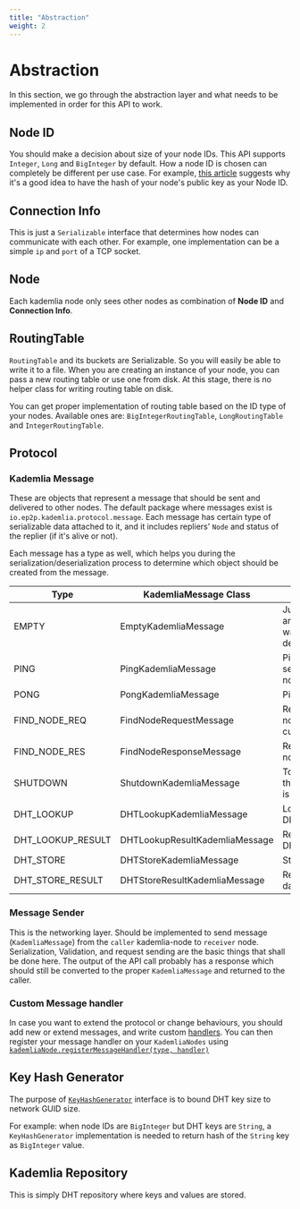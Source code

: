 ```yaml
---
title: "Abstraction"
weight: 2
---
```


# Abstraction

In this section, we go through the abstraction layer and what needs to be implemented in order for this API to work.

## Node ID

You should make a decision about size of your node IDs. This API supports `Integer`, `Long` and `BigInteger` by default.
How a node ID is chosen can completely be different per use case.
For example, [this article](https://medium.com/coinmonks/a-brief-overview-of-kademlia-and-its-use-in-various-decentralized-platforms-da08a7f72b8f) suggests why it's a good idea to have the hash of your node's public key as your Node ID.

## Connection Info

This is just a `Serializable` interface that determines how nodes can communicate with each other. For example, one implementation can be a simple `ip` and `port` of a TCP socket.

## Node

Each kademlia node only sees other nodes as combination of **Node ID** and **Connection Info**.

## RoutingTable
`RoutingTable` and its buckets are Serializable. So you will easily be able to write it to a file.
When you are creating an instance of your node, you can pass a new routing table or use one from disk.
At this stage, there is no helper class for writing routing table on disk.

You can get proper implementation of routing table based on the ID type of your nodes. Available ones are: `BigIntegerRoutingTable`, `LongRoutingTable` and `IntegerRoutingTable`.

## Protocol

### Kademlia Message

These are objects that represent a message that should be sent and delivered to other nodes.
The default package where messages exist is `io.ep2p.kademlia.protocol.message`.
Each message has certain type of serializable data attached to it, and it includes repliers' `Node` and status of the replier (if it's alive or not).

Each message has a type as well, which helps you during the serialization/deserialization process to determine which object should be created from the message.


| Type              | KademliaMessage Class          | Purpose                                                |
|-------------------|--------------------------------|--------------------------------------------------------|
| EMPTY             | EmptyKademliaMessage           | Just proves another message was delivered/accepted     |
| PING              | PingKademliaMessage            | Ping data to be sent to other nodes                    |
| PONG              | PongKademliaMessage            | Ping response                                          |
| FIND_NODE_REQ     | FindNodeRequestMessage         | Request to find nodes close to current node            |
| FIND_NODE_RES     | FindNodeResponseMessage        | Response to find node request                          |
| SHUTDOWN          | ShutdownKademliaMessage        | To tell other nodes that current node is shutting down |
| DHT_LOOKUP        | DHTLookupKademliaMessage       | Lookup for data in DHT                                 |
| DHT_LOOKUP_RESULT | DHTLookupResultKademliaMessage | Result of lookup in DHT                                |
| DHT_STORE         | DHTStoreKademliaMessage        | Store data in DHT                                      |
| DHT_STORE_RESULT  | DHTStoreResultKademliaMessage  | Result of storing data in DHT                          |


### Message Sender

This is the networking layer. Should be implemented to send message (`KademliaMessage`) from the `caller` kademlia-node to `receiver` node.
Serialization, Validation, and request sending are the basic things that shall be done here.
The output of the API call probably has a response which should still be converted to the proper `KademliaMessage` and returned to the caller.

### Custom Message handler

In case you want to extend the protocol or change behaviours, you should add new or extend messages, and write custom [handlers](https://github.com/ep2p/kademlia-api/blob/main/src/main/java/io/ep2p/kademlia/protocol/handler/MessageHandler.java).
You can then register your message handler on your `KademliaNodes` using [`kademliaNode.registerMessageHandler(type, handler)`](https://github.com/ep2p/kademlia-api/blob/3d37f08cee9687471e18779b051aef19389215b4/src/main/java/io/ep2p/kademlia/node/KademliaNodeAPI.java#L68)

## Key Hash Generator

The purpose of [`KeyHashGenerator`](https://github.com/ep2p/kademlia-api/blob/3d37f08cee9687471e18779b051aef19389215b4/src/main/java/io/ep2p/kademlia/node/KeyHashGenerator.java) interface is to bound DHT key size to network GUID size.

For example: when node IDs are `BigInteger` but DHT keys are `String`, a `KeyHashGenerator` implementation is needed to return hash of the `String` key as `BigInteger` value. 

## Kademlia Repository

This is simply DHT repository where keys and values are stored.
